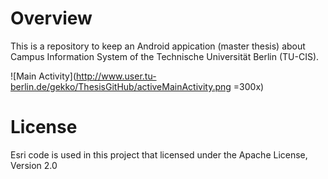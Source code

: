 # Overview
This is a repository to keep an Android appication (master thesis) about Campus Information System of the Technische Universität Berlin (TU-CIS).

![Main Activity](http://www.user.tu-berlin.de/gekko/ThesisGitHub/activeMainActivity.png =300x)

# License
Esri code is used in this project that licensed under the Apache License, Version 2.0
